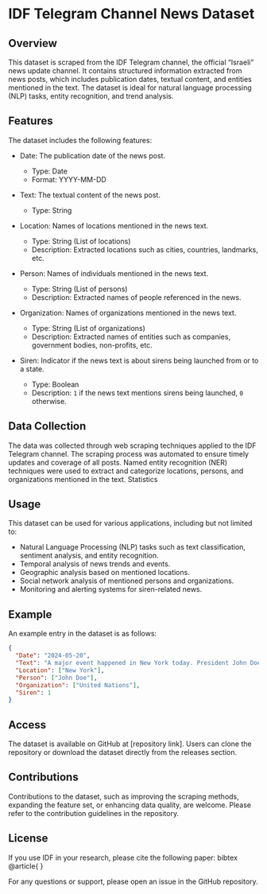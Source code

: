 # IDF Telegram Channel News Dataset

## Overview
This dataset is scraped from the IDF Telegram channel, the official “Israeli”  news update channel. It contains structured information extracted from news posts, which includes publication dates, textual content, and entities mentioned in the text. The dataset is ideal for natural language processing (NLP) tasks, entity recognition, and trend analysis.

## Features
The dataset includes the following features:

- Date: The publication date of the news post.
  - Type: Date
  - Format: YYYY-MM-DD
  
- Text: The textual content of the news post.
  - Type: String
  
- Location: Names of locations mentioned in the news text.
  - Type: String (List of locations)
  - Description: Extracted locations such as cities, countries, landmarks, etc.
  
- Person: Names of individuals mentioned in the news text.
  - Type: String (List of persons)
  - Description: Extracted names of people referenced in the news.
  
- Organization: Names of organizations mentioned in the news text.
  - Type: String (List of organizations)
  - Description: Extracted names of entities such as companies, government bodies, non-profits, etc.
  
- Siren: Indicator if the news text is about sirens being launched from or to a state.
  - Type: Boolean
  - Description: `1` if the news text mentions sirens being launched, `0` otherwise.
  
## Data Collection
The data was collected through web scraping techniques applied to the IDF Telegram channel. The scraping process was automated to ensure timely updates and coverage of all posts. Named entity recognition (NER) techniques were used to extract and categorize locations, persons, and organizations mentioned in the text.
Statistics


## Usage
This dataset can be used for various applications, including but not limited to:
- Natural Language Processing (NLP) tasks such as text classification, sentiment analysis, and entity recognition.
- Temporal analysis of news trends and events.
- Geographic analysis based on mentioned locations.
- Social network analysis of mentioned persons and organizations.
- Monitoring and alerting systems for siren-related news.

## Example
An example entry in the dataset is as follows:

```json
{
  "Date": "2024-05-20",
  "Text": "A major event happened in New York today. President John Doe announced a new policy. The United Nations headquarters were mentioned in the discussion. Sirens were heard as part of a drill.",
  "Location": ["New York"],
  "Person": ["John Doe"],
  "Organization": ["United Nations"],
  "Siren": 1
}
```

## Access
The dataset is available on GitHub at [repository link]. Users can clone the repository or download the dataset directly from the releases section.

## Contributions
Contributions to the dataset, such as improving the scraping methods, expanding the feature set, or enhancing data quality, are welcome. Please refer to the contribution guidelines in the repository.

## License
If you use IDF in your research, please cite the following paper:
bibtex @article{ }


For any questions or support, please open an issue in the GitHub repository.

